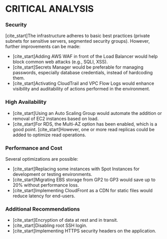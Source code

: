 # CRITICAL ANALYSIS

### Security

[cite_start]The infrastructure adheres to basic best practices (private subnets for sensitive servers, segmented security groups). However, further improvements can be made:

* [cite_start]Adding AWS WAF in front of the Load Balancer would help block common web attacks (e.g., SQLI, XSS).
* [cite_start]Secrets Manager would be preferable for managing passwords, especially database credentials, instead of hardcoding them.
* [cite_start]Activating CloudTrail and VPC Flow Logs would enhance visibility and auditability of actions performed in the environment.

### High Availability

* [cite_start]Using an Auto Scaling Group would automate the addition or removal of EC2 instances based on load.
* [cite_start]For RDS, the Multi-AZ option has been enabled, which is a good point. [cite_start]However, one or more read replicas could be added to optimize read operations.

### Performance and Cost

Several optimizations are possible:

* [cite_start]Replacing some instances with Spot Instances for development or testing environments.
* [cite_start]Migrating EBS storage from GP2 to GP3 would save up to 20% without performance loss.
* [cite_start]Implementing CloudFront as a CDN for static files would reduce latency for end-users.

### Additional Recommendations

* [cite_start]Encryption of data at rest and in transit.
* [cite_start]Disabling root SSH login.
* [cite_start]Implementing HTTPS security headers on the application.